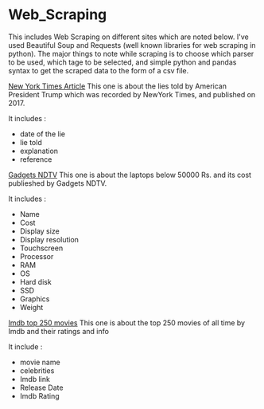 # Web_Scraping


This includes Web Scraping on different sites which are noted below. I've used Beautiful Soup and Requests (well known libraries for web scraping in python). The major things to note while scraping is to choose which parser to be used, which tage to be selected, and simple python and pandas syntax to get the scraped data to the form of a csv file.


[New York Times Article](https://www.nytimes.com/interactive/2017/06/23/opinion/trumps-lies.html)
This one is about the lies told by American President Trump which was recorded by NewYork Times, and published on 2017.


It includes :
- date of the lie
- lie told
- explanation
- reference


[Gadgets NDTV](https://gadgets.ndtv.com/laptops/laptops-under-50000)
This one is about the laptops below 50000 Rs. and its cost publieshed by Gadgets NDTV.


It includes :
- Name
- Cost
- Display size
- Display resolution
- Touchscreen
- Processor
- RAM
- OS
- Hard disk
- SSD
- Graphics
- Weight


[Imdb top 250 movies](https://www.imdb.com/chart/top?sort=rk,asc&mode=simple&page=1)
This one is about the top 250 movies of all time by Imdb and their ratings and info


It include :
- movie name
- celebrities
- Imdb link
- Release Date
- Imdb Rating
